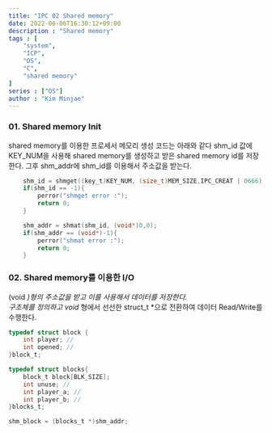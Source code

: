 ```yaml
---
title: "IPC 02 Shared memory"
date: 2022-06-06T16:30:12+09:00
description : "Shared memory"
tags : [
    "system",
    "ICP",
    "OS",
    "C",
    "shared memory"
]
series : ["OS"]
author : "Kim Minjae"
---
```

### 01. Shared memory Init

shared memory를 이용한 프로세서 메모리 생성 코드는 아래와 같다
shm_id 값에 KEY_NUM을 사용해 shared memory를 생성하고 받은 shared memory id를 저장한다.
그후 shm_addr에 shm_id를 이용해서 주소값을 받는다.
```c
	shm_id = shmget((key_t)KEY_NUM, (size_t)MEM_SIZE,IPC_CREAT | 0666);
	if(shm_id == -1){
		perror("shmget error :");
		return 0;
	}

	shm_addr = shmat(shm_id, (void*)0,0); 
	if(shm_addr == (void*)-1){
		perror("shmat error :");
		return 0;
	}
```
### 02. Shared memory를 이용한 I/O

(void *)형의 주소값을 받고 이를 사용해서 데이터를 저장한다.   
구조체를 정의하고 void* 형에서 선선한 struct_t *으로 전환하여 데이터 Read/Write를 수행한다.

```c
typedef struct block {
	int player; // 
	int opened; // 
}block_t;

typedef struct blocks{
	block_t block[BLK_SIZE];
	int unuse; // 
	int player_a; // 
	int player_b; // 
}blocks_t;

shm_block = (blocks_t *)shm_addr;
```
